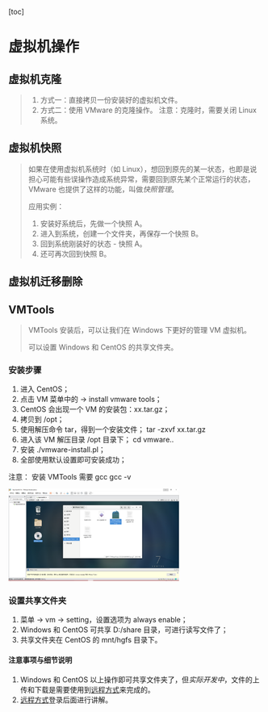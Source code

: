 [toc]

# 虚拟机操作

## 虚拟机克隆

> 1. 方式一：直接拷贝一份安装好的虚拟机文件。
> 2. 方式二：使用 VMware 的克隆操作。
> 注意：克隆时，需要关闭 Linux 系统。

## 虚拟机快照

> 如果在使用虚拟机系统时（如 Linux），想回到原先的某一状态，也即是说担心可能有些误操作造成系统异常，需要回到原先某个正常运行的状态，VMware 也提供了这样的功能，叫做*快照管理*。
>
> 应用实例：
>
> 1. 安装好系统后，先做一个快照 A。
> 2. 进入到系统，创建一个文件夹，再保存一个快照 B。
> 3. 回到系统刚装好的状态 - 快照 A。
> 4. 还可再次回到快照 B。

## 虚拟机迁移删除

## VMTools

> VMTools 安装后，可以让我们在 Windows 下更好的管理 VM 虚拟机。
>
> 可以设置 Windows 和 CentOS 的共享文件夹。

### 安装步骤

1. 进入 CentOS；
2. 点击 VM 菜单中的 -> install vmware tools；
3. CentOS 会出现一个 VM 的安装包：xx.tar.gz；
4. 拷贝到 /opt；
5. 使用解压命令 tar，得到一个安装文件；
    tar -zxvf xx.tar.gz
6. 进入该 VM 解压目录 /opt 目录下；
    cd vmware..
7. 安装 ./vmware-install.pl；
8. 全部使用默认设置即可安装成功；

注意：
	安装 VMTools 需要 gcc
		gcc -v

<img src=".\image\vmtools_1.png" alt="vmtools_1" style="zoom: 33%;" />

### 设置共享文件夹

1. 菜单 -> vm -> setting，设置选项为 always enable；
2. Windows 和 CentOS 可共享 D:/share 目录，可进行读写文件了；
3. 共享文件夹在 CentOS 的 mnt/hgfs 目录下。

#### 注意事项与细节说明

1. Windows 和 CentOS 以上操作即可共享文件夹了，但*实际开发中*，文件的上传和下载是需要使用到[远程方式](../1-实操/1-远程登录到Linux服务器)来完成的。
2. [远程方式](../1-实操/1-远程登录到Linux服务器)登录后面进行讲解。